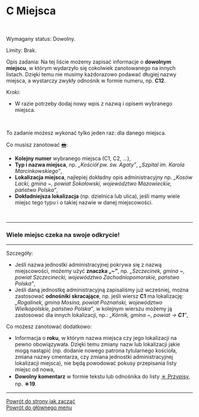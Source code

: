 # <span class="status status-list"><span class="status status-list">C</span> Miejsca</span>
<br />

<span class="status status-title">Wymagany status:</span> Dowolny.
<br />

<span class="status status-title">Limity:</span> Brak.
<br />

<span class="status status-title">Opis zadania:</span> Na tej liście możemy zapisać informacje o **dowolnym miejscu**, w którym wydarzyło się cokolwiek zanotowanego na innych listach. Dzięki temu nie musimy każdorazowo podawać długiej nazwy miejsca, a wystarczy zwykły odnośnik w formie numeru, np. **C12**.
<br />

<span class="status status-title">Kroki:</span>
- W razie potrzeby dodaj nowy wpis z nazwą i opisem wybranego miejsca.
<br />

<span class="status status-title">To zadanie możesz wykonać tylko jeden raz:</span> dla danego miejsca.
<br />

<span class="status status-title">Co musisz zanotować [🖶](wszystkie_materialy_do_pobrania.md#miejsca):</span>
- **Kolejny numer** wybranego miejsca (C1, C2, ...),
- **Typ i nazwa miejsca**, np. _„Kościół pw. św. Agaty”_, _„Szpital im. Karola Marcinkowskiego”_,
- **Lokalizacja miejsca**, najlepiej dokładny opis administracyjny np. _„Kosów Lacki, gmina ~, powiat Sokołowski, województwo Mazowieckie, państwo Polska”_,
- **Dokładniejsza lokalizacja** (np. dzielnica lub ulica), jeśli mamy wiele miejsc tego typu i o takiej nazwie w danej miejscowości.

<br />

---
### <div class="colored centered">Wiele miejsc czeka na swoje odkrycie!</div>

---
<span class="status status-title">Szczegóły:</span>
- Jeśli nazwa jednostki administracyjnej pokrywa się z nazwą miejscowości, możemy użyć **znaczka „~”**, np. _„Szczecinek, gmina ~, powiat Szczecinecki, województwo Zachodniopomorskie, państwo Polska”_,
- Jeśli daną jednostkę administracyjną zapisaliśmy już wcześniej, można zastosować **odnośniki skracające**, np. jeśli wiersz **C1** ma lokalizację: _„Rogalinek, gmina Mosina, powiat Poznański, województwo Wielkopolskie, państwo Polska”_, w kolejnym wierszu możemy ją zastosować dla innych lokalizacji, np.: _„Kórnik, gmina ~, powiat → **C1**”_,

<span class="status status-title">Co możesz zanotować dodatkowo:</span>
- Informacja o **roku**, w którym nazwa miejsca czy jego lokalizacji na pewno obowiązywała. Dzięki temu zmiany nazw lub lokalizacji jakie mogą nastąpić (np. dodanie nowego patrona tytularnego kościoła, zmiana nazwy cmentarza, czy zmiana jednostki administracyjnej lokalizacji miejsca), nie będą powodować pokusy przepisania listy miejsc od nowa,
- **Dowolny komentarz** w formie tekstu lub odnośnika do listy [<span class="status status-list"><span class="status status-list">＊</span> Przypisy</span>](przypisy.md), np. **＊19**.

---
[Powrót do strony jak zacząć](jak_zaczac.md#jak-zaczac-inne)  
[Powrót do głównego menu](index.md)
